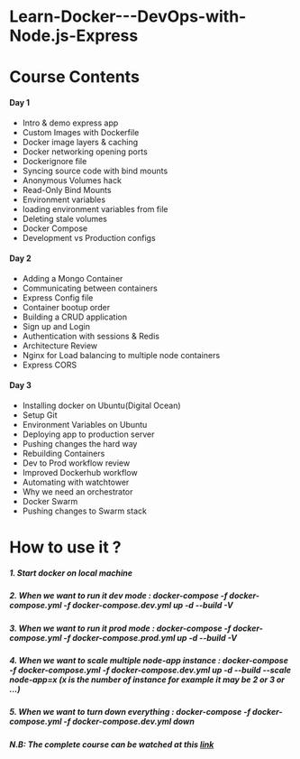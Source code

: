 # Learn-Docker---DevOps-with-Node.js-Express

# Course Contents
#### Day 1

<ul>
    <li>Intro & demo express app</li>
    <li>Custom Images with Dockerfile</li>
    <li>Docker image layers & caching</li>
    <li>Docker networking opening ports</li>
    <li>Dockerignore file</li>
    <li>Syncing source code with bind mounts</li>
    <li>Anonymous Volumes hack</li>
    <li>Read-Only Bind Mounts</li>
    <li>Environment variables</li>
    <li>loading environment variables from file</li>
    <li>Deleting stale volumes</li>
    <li>Docker Compose</li>
    <li>Development vs Production configs</li>
</ul>


#### Day 2

<ul>
    <li>Adding a Mongo Container</li>
    <li>Communicating between containers</li>
    <li>Express Config file</li>
    <li>Container bootup order</li>
    <li>Building a CRUD application</li>
    <li>Sign up and Login</li>
    <li>Authentication with sessions & Redis</li>
    <li>Architecture Review</li>
    <li>Nginx for Load balancing to multiple node containers</li>
    <li>Express CORS</li>
</ul>


#### Day 3

<ul>
    <li>Installing docker on Ubuntu(Digital Ocean)</li>
    <li>Setup Git</li>
    <li>Environment Variables on Ubuntu</li>
    <li>Deploying app to production server</li>
    <li>Pushing changes the hard way</li>
    <li>Rebuilding Containers</li>
    <li>Dev to Prod workflow review</li>
    <li>Improved Dockerhub workflow</li>
    <li>Automating with watchtower</li>
    <li>Why we need an orchestrator</li>
    <li>Docker Swarm</li>
    <li>Pushing changes to Swarm stack</li>
</ul>

# How to use it ?
##### 1. Start docker on local machine
##### 2. When we want to run it dev mode : docker-compose -f docker-compose.yml -f docker-compose.dev.yml up -d --build -V
##### 3. When we want to run it prod mode : docker-compose -f docker-compose.yml -f docker-compose.prod.yml up -d --build -V
##### 4. When we want to scale multiple node-app instance : docker-compose -f docker-compose.yml -f docker-compose.dev.yml up -d --build --scale node-app=x (x is the number of instance for example it may be 2 or 3 or ...)
##### 5. When we want to turn down everything : docker-compose -f docker-compose.yml -f docker-compose.dev.yml down
##### N.B: The complete course can be watched at this <a href="https://www.youtube.com/watch?v=9zUHg7xjIqQ">link</a>